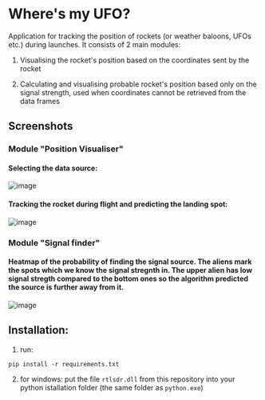 # Where's my UFO?
Application for tracking the position of rockets (or weather baloons, UFOs etc.) during launches. It consists of 2 main modules:
1. Visualising the rocket's position based on the coordinates sent by the rocket


2. Calculating and visualising probable rocket's position
based only on the signal strength, used when coordinates cannot be retrieved from the data frames

## Screenshots

### Module "Position Visualiser"

#### Selecting the data source:
![image](https://user-images.githubusercontent.com/59477191/208299331-3cc78062-419f-465e-a3b3-8099da56819e.png)

#### Tracking the rocket during flight and predicting the landing spot:
![image](https://user-images.githubusercontent.com/59477191/208299410-db43e55f-95e0-47d4-984b-6c236fccd266.png)

### Module "Signal finder"

#### Heatmap of the probability of finding the signal source. The aliens mark the spots which we know the signal stregnth in. The upper alien has low signal stregth compared to the bottom ones so the algorithm predicted the source is further away from it.

![image](https://user-images.githubusercontent.com/59477191/208299856-c677c4e6-f7dd-4a14-b879-a146977d9f28.png)


## Installation:
1. run:
```
pip install -r requirements.txt 
```
2. for windows:
put the file `rtlsdr.dll` from this repository into your python istallation folder (the same folder as `python.exe`)

